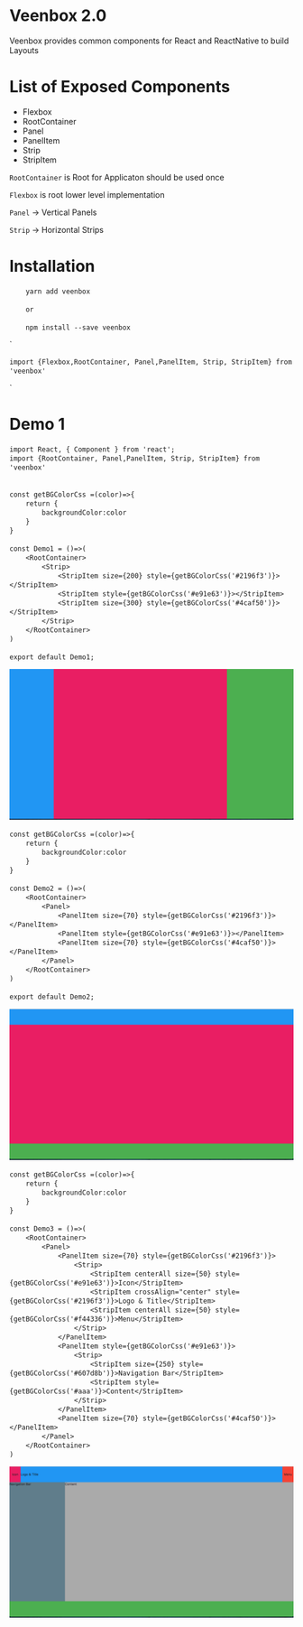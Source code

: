 # Veenbox 2.0

Veenbox provides common components for React and ReactNative to build Layouts

# List of Exposed Components

- Flexbox
- RootContainer
- Panel
- PanelItem
- Strip
- StripItem


`RootContainer` is Root for Applicaton should be used 
once

`Flexbox`  is root lower level implementation

`Panel` -> Vertical Panels

`Strip` -> Horizontal Strips


# Installation

```
    yarn add veenbox

    or

    npm install --save veenbox
```

`

    import {Flexbox,RootContainer, Panel,PanelItem, Strip, StripItem} from 'veenbox'
`


# Demo 1


```
import React, { Component } from 'react';
import {RootContainer, Panel,PanelItem, Strip, StripItem} from 'veenbox'


const getBGColorCss =(color)=>{
    return {
        backgroundColor:color
    }
}

const Demo1 = ()=>(
    <RootContainer>
        <Strip>
            <StripItem size={200} style={getBGColorCss('#2196f3')}></StripItem>                
            <StripItem style={getBGColorCss('#e91e63')}></StripItem>                
            <StripItem size={300} style={getBGColorCss('#4caf50')}></StripItem>                
        </Strip>
    </RootContainer>
)

export default Demo1;
```
![Demo 1](Examples/Demo1.png "Demo 1")


```
const getBGColorCss =(color)=>{
    return {
        backgroundColor:color
    }
}

const Demo2 = ()=>(
    <RootContainer>
        <Panel>
            <PanelItem size={70} style={getBGColorCss('#2196f3')}></PanelItem>                
            <PanelItem style={getBGColorCss('#e91e63')}></PanelItem>                
            <PanelItem size={70} style={getBGColorCss('#4caf50')}></PanelItem>                
        </Panel>
    </RootContainer>
)

export default Demo2;
```
![Demo 2](Examples/Demo2.png "Demo 2")


```
const getBGColorCss =(color)=>{
    return {
        backgroundColor:color
    }
}

const Demo3 = ()=>(
    <RootContainer>
        <Panel>
            <PanelItem size={70} style={getBGColorCss('#2196f3')}>
                <Strip>
                    <StripItem centerAll size={50} style={getBGColorCss('#e91e63')}>Icon</StripItem>
                    <StripItem crossAlign="center" style={getBGColorCss('#2196f3')}>Logo & Title</StripItem>
                    <StripItem centerAll size={50} style={getBGColorCss('#f44336')}>Menu</StripItem>
                </Strip>
            </PanelItem>                
            <PanelItem style={getBGColorCss('#e91e63')}>
                <Strip>
                    <StripItem size={250} style={getBGColorCss('#607d8b')}>Navigation Bar</StripItem>
                    <StripItem style={getBGColorCss('#aaa')}>Content</StripItem>
                </Strip>
            </PanelItem>                
            <PanelItem size={70} style={getBGColorCss('#4caf50')}></PanelItem>                
        </Panel>
    </RootContainer>
)
```
![Demo 3](Examples/Demo3.png "Demo 3")
